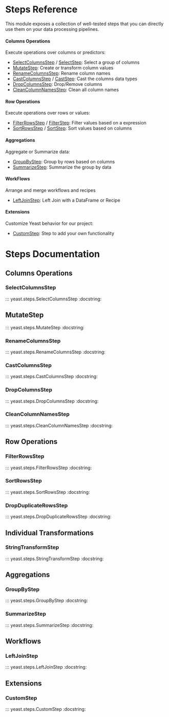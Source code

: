 # Steps Reference

This module exposes a collection of well-tested steps that you can directly use them on your data processing pipelines.

#### Columns Operations

Execute operations over columns or predictors:

- [SelectColumnsStep](#selectcolumnsstep) / [SelectStep](#selectcolumnsstep): Select a group of columns
- [MutateStep](#mutatestep): Create or transform column values
- [RenameColumnsStep](#renamecolumnsstep): Rename column names
- [CastColumnsStep](#castcolumnsstep) / [CastStep](#castcolumnsstep): Cast the columns data types
- [DropColumnsStep](#dropcolumnsstep): Drop/Remove columns
- [CleanColumnNamesStep](#cleancolumnnamesstep): Clean all column names

#### Row Operations

Execute operations over rows or values:

- [FilterRowsStep](#filterrowsstep) / [FilterStep](#filterrowsstep): Filter values based on a expression
- [SortRowsStep](#sortrowsstep) / [SortStep](#sortrowsstep): Sort values based on columns


#### Aggregations

Aggregate or Summarize data:

- [GroupByStep](#groupbystep): Group by rows based on columns
- [SummarizeStep](#summarizestep): Summarize the group by data

#### WorkFlows

Arrange and merge workflows and recipes

- [LeftJoinStep](#leftjoinstep): Left Join with a DataFrame or Recipe

#### Extensions

Customize Yeast behavior for our project:

- [CustomStep](#customstep): Step to add your own functionality


# Steps Documentation

## Columns Operations

### SelectColumnsStep

::: yeast.steps.SelectColumnsStep
    :docstring:

## MutateStep

::: yeast.steps.MutateStep
    :docstring:

### RenameColumnsStep

::: yeast.steps.RenameColumnsStep
    :docstring:

### CastColumnsStep

::: yeast.steps.CastColumnsStep
    :docstring:

### DropColumnsStep

::: yeast.steps.DropColumnsStep
    :docstring:

### CleanColumnNamesStep

::: yeast.steps.CleanColumnNamesStep
    :docstring:

## Row Operations

### FilterRowsStep

::: yeast.steps.FilterRowsStep
    :docstring:

### SortRowsStep

::: yeast.steps.SortRowsStep
    :docstring:


### DropDuplicateRowsStep

::: yeast.steps.DropDuplicateRowsStep
    :docstring:

## Individual Transformations

### StringTransformStep

::: yeast.steps.StringTransformStep
    :docstring:

## Aggregations

### GroupByStep

::: yeast.steps.GroupByStep
    :docstring:

### SummarizeStep

::: yeast.steps.SummarizeStep
    :docstring:

## Workflows

### LeftJoinStep

::: yeast.steps.LeftJoinStep
    :docstring:

## Extensions

### CustomStep

::: yeast.steps.CustomStep
    :docstring:
